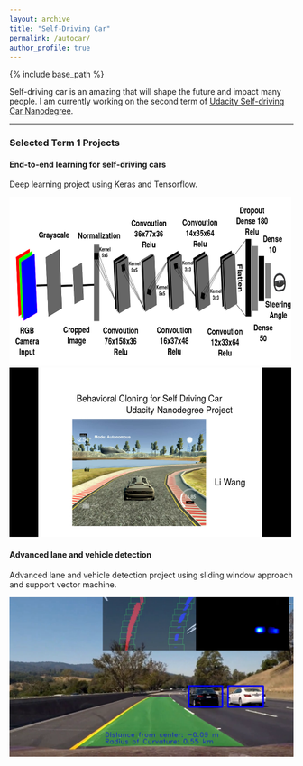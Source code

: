 ```yaml
---
layout: archive
title: "Self-Driving Car"
permalink: /autocar/
author_profile: true
---
```


{% include base_path %}

[//]: # (Image References)

[image1]: ./images/detection_T1P6.png "example"


Self-driving car is an amazing that will shape the future and impact many people. I am currently working on the second term of [Udacity Self-driving Car Nanodegree](https://www.udacity.com/course/self-driving-car-engineer-nanodegree--nd013). 

---
### Selected Term 1 Projects

#### End-to-end learning for self-driving cars
Deep learning project using Keras and Tensorflow.

<img src="/images/CNN_NVIDIA.png" alt="IEEE" style="width:500px;height:300px;">

<img src="/images/youtube_T1P3.png" alt="IEEE" style="width:500px;height:300px;">

#### Advanced lane and vehicle detection
Advanced lane and vehicle detection project using sliding window approach and support vector machine.

[![video][image1]](https://youtu.be/tubp4DvabnQ)

